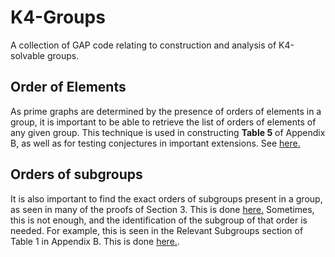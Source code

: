 # K4-Groups
A collection of GAP code relating to construction and analysis of K4-solvable groups.

## Order of Elements
As prime graphs are determined by the presence of orders of elements in a group, it is important to be able to retrieve the list of orders of elements of any given group.
This technique is used in constructing **Table 5** of Appendix B, as well as for testing conjectures in important extensions.
See [here.](element_orders.g)

## Orders of subgroups
It is also important to find the exact orders of subgroups present in a group, as seen in many of the proofs of Section 3.
This is done [here.](subgroup_orders_1.g)
Sometimes, this is not enough, and the identification of the subgroup of that order is needed. For example, this is seen in the Relevant Subgroups section of Table 1 in Appendix B. 
This is done [here.](subgroup_orders_2.g).
